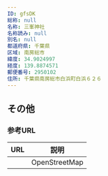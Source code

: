 ```yaml
---
ID: gfsDK
総称: null
名称: 三峯神社
名称読み: null
別名: null
都道府県: 千葉県
区域: 南房総市
緯度: 34.9024997
経度: 139.8874571
郵便番号: 2950102
住所: 千葉県南房総市白浜町白浜６２６
---
```


## その他

### 参考URL

| URL | 説明          |
| --- | ------------- |
|     | OpenStreetMap |
